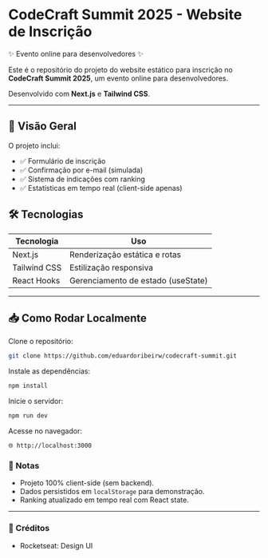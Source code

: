 # CodeCraft Summit 2025 - Website de Inscrição

✨ Evento online para desenvolvedores ✨

Este é o repositório do projeto do website estático para inscrição no **CodeCraft Summit 2025**, um evento online para desenvolvedores. 

Desenvolvido com **Next.js** e **Tailwind CSS**.

---

## 🚀 Visão Geral

O projeto inclui:

- ✅ Formulário de inscrição  
- ✅ Confirmação por e-mail (simulada)  
- ✅ Sistema de indicações com ranking  
- ✅ Estatísticas em tempo real (client-side apenas)

## 🛠️ Tecnologias

| Tecnologia     | Uso                                |
|----------------|------------------------------------|
| Next.js        | Renderização estática e rotas      |
| Tailwind CSS   | Estilização responsiva             |
| React Hooks    | Gerenciamento de estado (useState) |

---

## 📥 Como Rodar Localmente

Clone o repositório:

```bash
git clone https://github.com/eduardoribeirw/codecraft-summit.git
```

Instale as dependências:

```bash
npm install
```

Inicie o servidor:

```bash
npm run dev
```

Acesse no navegador:

```
🌐 http://localhost:3000
```


### 📝 Notas

- Projeto 100% client-side (sem backend).  
- Dados persistidos em `localStorage` para demonstração.  
- Ranking atualizado em tempo real com React state.  

---
### 🌟 Créditos

- Rocketseat: Design UI